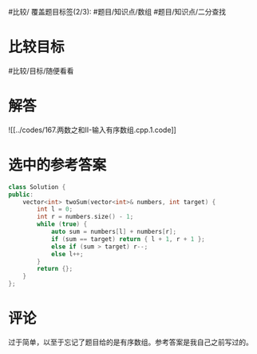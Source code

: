 #比较/
覆盖题目标签(2/3): #题目/知识点/数组 #题目/知识点/二分查找

# 比较目标

#比较/目标/随便看看 

# 解答

![[../codes/167.两数之和II-输入有序数组.cpp.1.code]]

# 选中的参考答案

```C++
class Solution {
public:
    vector<int> twoSum(vector<int>& numbers, int target) {
        int l = 0;
        int r = numbers.size() - 1;
        while (true) {
            auto sum = numbers[l] + numbers[r];
            if (sum == target) return { l + 1, r + 1 };
            else if (sum > target) r--;
            else l++;
        }
        return {};
    }
};
```

# 评论

过于简单，以至于忘记了题目给的是有序数组。参考答案是我自己之前写过的。